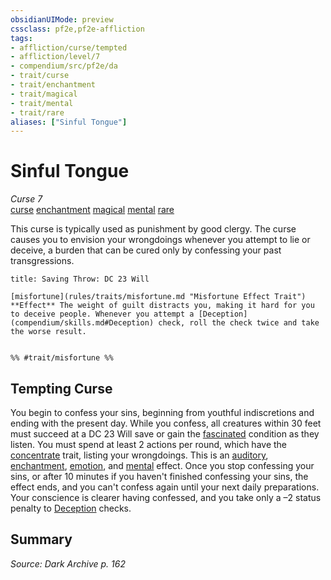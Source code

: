 ```yaml
---
obsidianUIMode: preview
cssclass: pf2e,pf2e-affliction
tags:
- affliction/curse/tempted
- affliction/level/7
- compendium/src/pf2e/da
- trait/curse
- trait/enchantment
- trait/magical
- trait/mental
- trait/rare
aliases: ["Sinful Tongue"]
---
```

# Sinful Tongue
*Curse 7*  
[curse](rules/traits/curse.md "Curse Effect Trait")  [enchantment](rules/traits/enchantment.md "Enchantment School Trait")  [magical](rules/traits/magical.md "Magical Item Trait")  [mental](rules/traits/mental.md "Mental Effect Trait")  [rare](rules/traits/rare.md "Rare Rarity Trait")  

This curse is typically used as punishment by good clergy. The curse causes you to envision your wrongdoings whenever you attempt to lie or deceive, a burden that can be cured only by confessing your past transgressions.

```ad-inline-affliction
title: Saving Throw: DC 23 Will

[misfortune](rules/traits/misfortune.md "Misfortune Effect Trait")  
**Effect** The weight of guilt distracts you, making it hard for you to deceive people. Whenever you attempt a [Deception](compendium/skills.md#Deception) check, roll the check twice and take the worse result.


%% #trait/misfortune %%
```

## Tempting Curse

You begin to confess your sins, beginning from youthful indiscretions and ending with the present day. While you confess, all creatures within 30 feet must succeed at a DC 23 Will save or gain the [fascinated](rules/conditions.md#Fascinated) condition as they listen. You must spend at least 2 actions per round, which have the [concentrate](rules/traits/concentrate.md "Concentrate Action & Ability Trait") trait, listing your wrongdoings. This is an [auditory](rules/traits/auditory.md "Auditory Effect Trait"), [enchantment](rules/traits/enchantment.md "Enchantment School Trait"), [emotion](rules/traits/emotion.md "Emotion Effect Trait"), and [mental](rules/traits/mental.md "Mental Effect Trait") effect. Once you stop confessing your sins, or after 10 minutes if you haven't finished confessing your sins, the effect ends, and you can't confess again until your next daily preparations. Your conscience is clearer having confessed, and you take only a –2 status penalty to [Deception](compendium/skills.md#Deception) checks.

## Summary

*Source: Dark Archive p. 162*